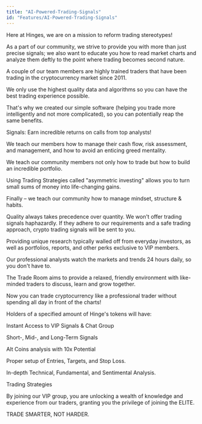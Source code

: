 ```yaml
---
title: "AI-Powered-Trading-Signals"
id: "Features/AI-Powered-Trading-Signals"
---
```


Here at Hinges, we are on a mission to reform trading stereotypes!

As a part of our community, we strive to provide you with more than just precise signals; we also want to educate you how to read market charts and analyze them deftly to the point where trading becomes second nature.

A couple of our team members are highly trained traders that have been trading in the cryptocurrency market since 2011.

We only use the highest quality data and algorithms so you can have the best trading experience possible.

That's why we created our simple software (helping you trade more intelligently and not more complicated), so you can potentially reap the same benefits.

Signals: Earn incredible returns on calls from top analysts!

We teach our members how to manage their cash flow, risk assessment, and management, and how to avoid an enticing greed mentality.

We teach our community members not only how to trade but how to build an incredible portfolio.

Using Trading Strategies called "asymmetric investing" allows you to turn small sums of money into life-changing gains.

Finally – we teach our community how to manage mindset, structure & habits.

Quality always takes precedence over quantity. We won't offer trading signals haphazardly. If they adhere to our requirements and a safe trading approach, crypto trading signals will be sent to you.

Providing unique research typically walled off from everyday investors, as well as portfolios, reports, and other perks exclusive to VIP members.

Our professional analysts watch the markets and trends 24 hours daily, so you don't have to.

The Trade Room aims to provide a relaxed, friendly environment with like-minded traders to discuss, learn and grow together.

Now you can trade cryptocurrency like a professional trader without spending all day in front of the charts!

Holders of a specified amount of Hinge's tokens will have:

Instant Access to VIP Signals & Chat Group

Short-, Mid-, and Long-Term Signals

Alt Coins analysis with 10x Potential

Proper setup of Entries, Targets, and Stop Loss.

In-depth Technical, Fundamental, and Sentimental Analysis.

Trading Strategies

By joining our VIP group, you are unlocking a wealth of knowledge and experience from our traders, granting you the privilege of joining the ELITE.

TRADE SMARTER, NOT HARDER.
